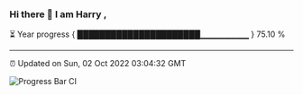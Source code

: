 ### Hi there 👋 I am Harry , 

⏳ Year progress { ██████████████████████▁▁▁▁▁▁▁▁ } 75.10 %

---

⏰ Updated on Sun, 02 Oct 2022 03:04:32 GMT

![Progress Bar CI](https://github.com/duykhang68/duykhang68/workflows/Progress%20Bar%20CI/badge.svg)
